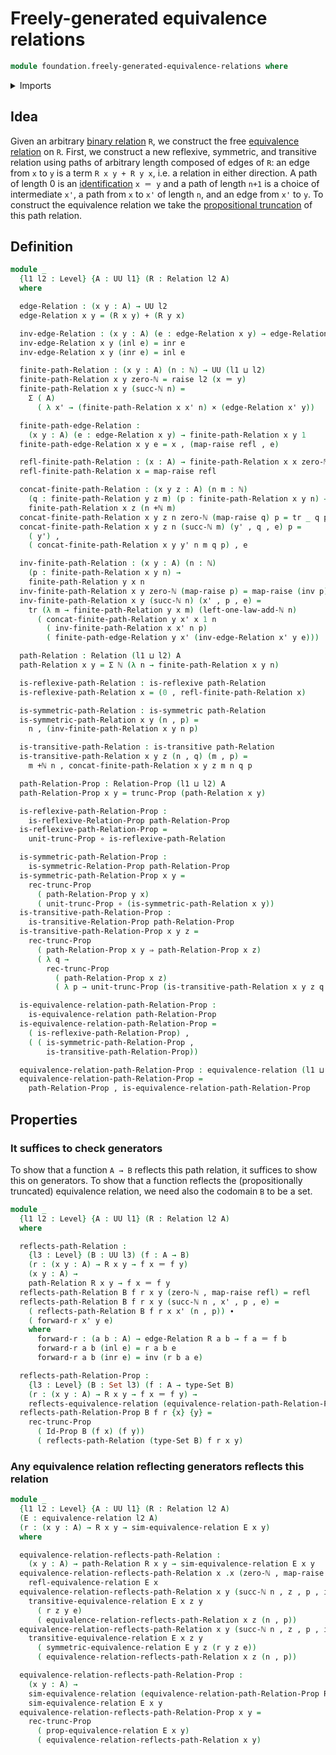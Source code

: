 # Freely-generated equivalence relations

```agda
module foundation.freely-generated-equivalence-relations where
```

<details><summary>Imports</summary>

```agda
open import elementary-number-theory.addition-natural-numbers
open import elementary-number-theory.natural-numbers

open import foundation.action-on-identifications-functions
open import foundation.binary-relations
open import foundation.dependent-pair-types
open import foundation.effective-maps-equivalence-relations
open import foundation.equivalence-classes
open import foundation.equivalence-relations
open import foundation.propositional-truncations
open import foundation.raising-universe-levels
open import foundation.reflecting-maps-equivalence-relations
open import foundation.set-quotients
open import foundation.uniqueness-set-quotients
open import foundation.universal-property-set-quotients
open import foundation.universe-levels

open import foundation-core.cartesian-product-types
open import foundation-core.coproduct-types
open import foundation-core.equality-dependent-pair-types
open import foundation-core.equivalences
open import foundation-core.function-types
open import foundation-core.homotopies
open import foundation-core.identity-types
open import foundation-core.propositions
open import foundation-core.sets
open import foundation-core.transport-along-identifications
```

</details>

## Idea

Given an arbitrary [binary relation](foundation.binary-relations.md) `R`, we
construct the free
[equivalence relation](foundation-core.equivalence-relations.md) on `R`. First,
we construct a new reflexive, symmetric, and transitive relation using paths of
arbitrary length composed of edges of `R`: an edge from `x` to `y` is a term
`R x y + R y x`, i.e. a relation in either direction. A path of length 0 is an
[identification](foundation-core.identity-types.md) `x ＝ y` and a path of
length `n+1` is a choice of intermediate `x'`, a path from `x` to `x'` of length
`n`, and an edge from `x'` to `y`. To construct the equivalence relation we take
the [propositional truncation](foundation.propositional-truncations.md) of this
path relation.

## Definition

```agda
module _
  {l1 l2 : Level} {A : UU l1} (R : Relation l2 A)
  where

  edge-Relation : (x y : A) → UU l2
  edge-Relation x y = (R x y) + (R y x)

  inv-edge-Relation : (x y : A) (e : edge-Relation x y) → edge-Relation y x
  inv-edge-Relation x y (inl e) = inr e
  inv-edge-Relation x y (inr e) = inl e

  finite-path-Relation : (x y : A) (n : ℕ) → UU (l1 ⊔ l2)
  finite-path-Relation x y zero-ℕ = raise l2 (x ＝ y)
  finite-path-Relation x y (succ-ℕ n) =
    Σ ( A)
      ( λ x' → (finite-path-Relation x x' n) × (edge-Relation x' y))

  finite-path-edge-Relation :
    (x y : A) (e : edge-Relation x y) → finite-path-Relation x y 1
  finite-path-edge-Relation x y e = x , (map-raise refl , e)

  refl-finite-path-Relation : (x : A) → finite-path-Relation x x zero-ℕ
  refl-finite-path-Relation x = map-raise refl

  concat-finite-path-Relation : (x y z : A) (n m : ℕ)
    (q : finite-path-Relation y z m) (p : finite-path-Relation x y n) →
    finite-path-Relation x z (n +ℕ m)
  concat-finite-path-Relation x y z n zero-ℕ (map-raise q) p = tr _ q p
  concat-finite-path-Relation x y z n (succ-ℕ m) (y' , q , e) p =
    ( y') ,
    ( concat-finite-path-Relation x y y' n m q p) , e

  inv-finite-path-Relation : (x y : A) (n : ℕ)
    (p : finite-path-Relation x y n) →
    finite-path-Relation y x n
  inv-finite-path-Relation x y zero-ℕ (map-raise p) = map-raise (inv p)
  inv-finite-path-Relation x y (succ-ℕ n) (x' , p , e) =
    tr (λ m → finite-path-Relation y x m) (left-one-law-add-ℕ n)
      ( concat-finite-path-Relation y x' x 1 n
        ( inv-finite-path-Relation x x' n p)
        ( finite-path-edge-Relation y x' (inv-edge-Relation x' y e)))

  path-Relation : Relation (l1 ⊔ l2) A
  path-Relation x y = Σ ℕ (λ n → finite-path-Relation x y n)

  is-reflexive-path-Relation : is-reflexive path-Relation
  is-reflexive-path-Relation x = (0 , refl-finite-path-Relation x)

  is-symmetric-path-Relation : is-symmetric path-Relation
  is-symmetric-path-Relation x y (n , p) =
    n , (inv-finite-path-Relation x y n p)

  is-transitive-path-Relation : is-transitive path-Relation
  is-transitive-path-Relation x y z (n , q) (m , p) =
    m +ℕ n , concat-finite-path-Relation x y z m n q p

  path-Relation-Prop : Relation-Prop (l1 ⊔ l2) A
  path-Relation-Prop x y = trunc-Prop (path-Relation x y)

  is-reflexive-path-Relation-Prop :
    is-reflexive-Relation-Prop path-Relation-Prop
  is-reflexive-path-Relation-Prop =
    unit-trunc-Prop ∘ is-reflexive-path-Relation

  is-symmetric-path-Relation-Prop :
    is-symmetric-Relation-Prop path-Relation-Prop
  is-symmetric-path-Relation-Prop x y =
    rec-trunc-Prop
      ( path-Relation-Prop y x)
      ( unit-trunc-Prop ∘ (is-symmetric-path-Relation x y))
  is-transitive-path-Relation-Prop :
    is-transitive-Relation-Prop path-Relation-Prop
  is-transitive-path-Relation-Prop x y z =
    rec-trunc-Prop
      ( path-Relation-Prop x y ⇒ path-Relation-Prop x z)
      ( λ q →
        rec-trunc-Prop
          ( path-Relation-Prop x z)
          ( λ p → unit-trunc-Prop (is-transitive-path-Relation x y z q p)))

  is-equivalence-relation-path-Relation-Prop :
    is-equivalence-relation path-Relation-Prop
  is-equivalence-relation-path-Relation-Prop =
    ( is-reflexive-path-Relation-Prop) ,
    ( ( is-symmetric-path-Relation-Prop ,
        is-transitive-path-Relation-Prop))

  equivalence-relation-path-Relation-Prop : equivalence-relation (l1 ⊔ l2) A
  equivalence-relation-path-Relation-Prop =
    path-Relation-Prop , is-equivalence-relation-path-Relation-Prop
```

## Properties

### It suffices to check generators

To show that a function `A → B` reflects this path relation, it suffices to show
this on generators. To show that a function reflects the (propositionally
truncated) equivalence relation, we need also the codomain `B` to be a set.

```agda
module _
  {l1 l2 : Level} {A : UU l1} (R : Relation l2 A)
  where

  reflects-path-Relation :
    {l3 : Level} (B : UU l3) (f : A → B)
    (r : (x y : A) → R x y → f x ＝ f y)
    (x y : A) →
    path-Relation R x y → f x ＝ f y
  reflects-path-Relation B f r x y (zero-ℕ , map-raise refl) = refl
  reflects-path-Relation B f r x y (succ-ℕ n , x' , p , e) =
    ( reflects-path-Relation B f r x x' (n , p)) ∙
    ( forward-r x' y e)
    where
      forward-r : (a b : A) → edge-Relation R a b → f a ＝ f b
      forward-r a b (inl e) = r a b e
      forward-r a b (inr e) = inv (r b a e)

  reflects-path-Relation-Prop :
    {l3 : Level} (B : Set l3) (f : A → type-Set B)
    (r : (x y : A) → R x y → f x ＝ f y) →
    reflects-equivalence-relation (equivalence-relation-path-Relation-Prop R) f
  reflects-path-Relation-Prop B f r {x} {y} =
    rec-trunc-Prop
      ( Id-Prop B (f x) (f y))
      ( reflects-path-Relation (type-Set B) f r x y)
```

### Any equivalence relation reflecting generators reflects this relation

```agda
module _
  {l1 l2 : Level} {A : UU l1} (R : Relation l2 A)
  (E : equivalence-relation l2 A)
  (r : (x y : A) → R x y → sim-equivalence-relation E x y)
  where

  equivalence-relation-reflects-path-Relation :
    (x y : A) → path-Relation R x y → sim-equivalence-relation E x y
  equivalence-relation-reflects-path-Relation x .x (zero-ℕ , map-raise refl) =
    refl-equivalence-relation E x
  equivalence-relation-reflects-path-Relation x y (succ-ℕ n , z , p , inl e) =
    transitive-equivalence-relation E x z y
      ( r z y e)
      ( equivalence-relation-reflects-path-Relation x z (n , p))
  equivalence-relation-reflects-path-Relation x y (succ-ℕ n , z , p , inr e) =
    transitive-equivalence-relation E x z y
      ( symmetric-equivalence-relation E y z (r y z e))
      ( equivalence-relation-reflects-path-Relation x z (n , p))

  equivalence-relation-reflects-path-Relation-Prop :
    (x y : A) →
    sim-equivalence-relation (equivalence-relation-path-Relation-Prop R) x y →
    sim-equivalence-relation E x y
  equivalence-relation-reflects-path-Relation-Prop x y =
    rec-trunc-Prop
      ( prop-equivalence-relation E x y)
      ( equivalence-relation-reflects-path-Relation x y)
```
